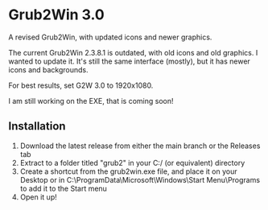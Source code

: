 # Grub2Win 3.0
A revised Grub2Win, with updated icons and newer graphics.

The current Grub2Win 2.3.8.1 is outdated, with old icons and old graphics. I wanted to update it. It's still the same interface (mostly), but it has newer icons and backgrounds. 

For best results, set G2W 3.0 to 1920x1080.

I am still working on the EXE, that is coming soon!

## Installation
1. Download the latest release from either the main branch or the Releases tab
2. Extract to a folder titled "grub2" in your C:/ (or equivalent) directory
3. Create a shortcut from the grub2win.exe file, and place it on your Desktop or in C:\ProgramData\Microsoft\Windows\Start Menu\Programs to add it to the Start menu
4. Open it up!
